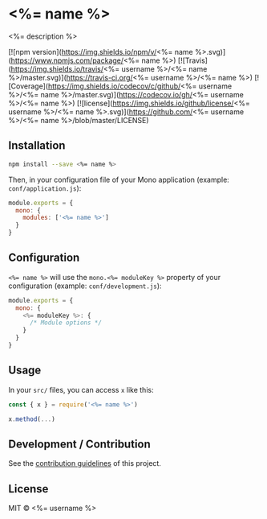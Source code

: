 # <%= name %>

<%= description %>

[![npm version](https://img.shields.io/npm/v/<%= name %>.svg)](https://www.npmjs.com/package/<%= name %>)
[![Travis](https://img.shields.io/travis/<%= username %>/<%= name %>/master.svg)](https://travis-ci.org/<%= username %>/<%= name %>)
[![Coverage](https://img.shields.io/codecov/c/github/<%= username %>/<%= name %>/master.svg)](https://codecov.io/gh/<%= username %>/<%= name %>)
[![license](https://img.shields.io/github/license/<%= username %>/<%= name %>.svg)](https://github.com/<%= username %>/<%= name %>/blob/master/LICENSE)

## Installation

```bash
npm install --save <%= name %>
```

Then, in your configuration file of your Mono application (example: `conf/application.js`):

```js
module.exports = {
  mono: {
    modules: ['<%= name %>']
  }
}
```

## Configuration

`<%= name %>` will use the `mono.<%= moduleKey %>` property of your configuration (example: `conf/development.js`):

```js
module.exports = {
  mono: {
    <%= moduleKey %>: {
      /* Module options */
    }
  }
}
```

## Usage

In your `src/` files, you can access `x` like this:

```js
const { x } = require('<%= name %>')

x.method(...)
```

## Development / Contribution

See the [contribution guidelines](CONTRIBUTING.md) of this project.

## License

MIT &copy; <%= username %>
